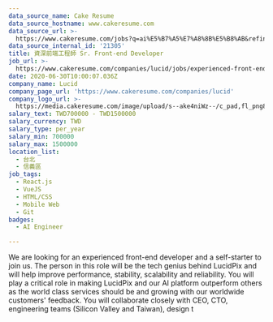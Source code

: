 ```yaml
---
data_source_name: Cake Resume
data_source_hostname: www.cakeresume.com
data_source_url: >-
  https://www.cakeresume.com/jobs?q=ai%E5%B7%A5%E7%A8%8B%E5%B8%AB&refinementList%5Blang_[…]y_type%5D=per_year&range%5Bsalary_range%5D%5Bmin%5D=1000000
data_source_internal_id: '21305'
title: 資深前端工程師 Sr. Front-end Developer
job_url: >-
  https://www.cakeresume.com/companies/lucid/jobs/experienced-front-end-developer
date: 2020-06-30T10:00:07.036Z
company_name: Lucid
company_page_url: 'https://www.cakeresume.com/companies/lucid'
company_logo_url: >-
  https://media.cakeresume.com/image/upload/s--ake4niWz--/c_pad,fl_png8,h_200,w_200/v1542089540/b91rckgzwvlnqsnlp1d9.png
salary_text: TWD700000 - TWD1500000
salary_currency: TWD
salary_type: per_year
salary_min: 700000
salary_max: 1500000
location_list:
  - 台北
  - 信義區
job_tags:
  - React.js
  - VueJS
  - HTML/CSS
  - Mobile Web
  - Git
badges:
  - AI Engineer

---
```


We are looking for an experienced front-end developer and a self-starter to join us. The person in this role will be the tech genius behind LucidPix and will help improve performance, stability, scalability and reliability. You will play a critical role in making LucidPix and our AI platform outperform others as the world class services should be and growing with our worldwide customers' feedback. You will collaborate closely with CEO, CTO, engineering teams (Silicon Valley and Taiwan), design t